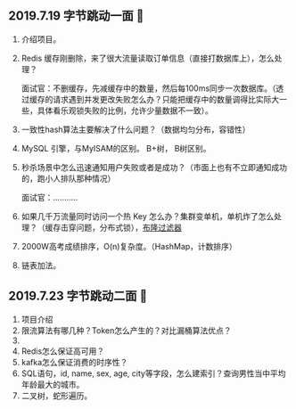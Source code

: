 ## 2019.7.19 字节跳动一面 :turtle:

1. 介绍项目。

2. Redis 缓存刚删除，来了很大流量读取订单信息（直接打数据库上），怎么处理？

    面试官：不删缓存，先减缓存中的数量，然后每100ms同步一次数据库。（透过缓存的请求遇到并发更改失败怎么办？只能把缓存中的数量调得比实际大一些，具体看乐观锁失败的比例，允许少量数据不一致）。

3. 一致性hash算法主要解决了什么问题？（数据均匀分布，容错性）

4. MySQL 引擎，与MyISAM的区别。 B+树， B树区别。

5. 秒杀场景中怎么迅速通知用户失败或者是成功？（市面上也有不立即通知成功的，跑小人排队那种情况）

   面试官：………..

6. 如果几千万流量同时访问一个热 Key 怎么办？集群变单机，单机炸了怎么处理？（缓存击穿问题，分布式锁），[布隆过滤器](https://www.cnblogs.com/rjzheng/p/8908073.html)

7. 2000W高考成绩排序，O(n)复杂度。（HashMap，计数排序）

8. 链表加法。



## 2019.7.23 字节跳动二面 :bug:

1. 项目介绍
2. 限流算法有哪几种？Token怎么产生的？对比漏桶算法优点？
3. 
4. Redis怎么保证高可用？
5. kafka怎么保证消费的时序性？
6. SQL语句，id, name, sex, age, city等字段，怎么建索引？查询男性当中平均年龄最大的城市。
7. 二叉树，蛇形遍历。

